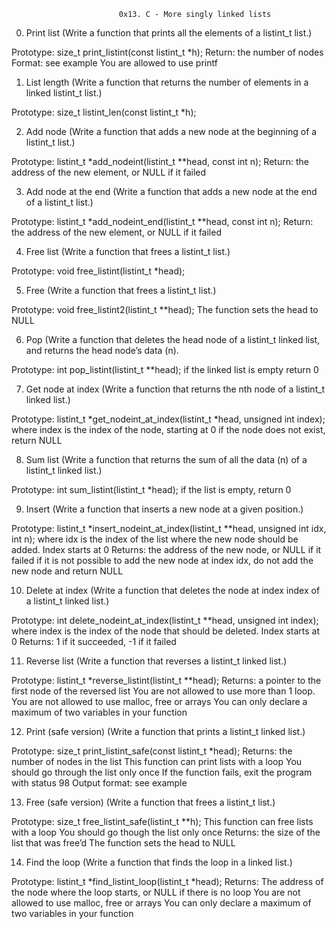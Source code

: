 							0x13. C - More singly linked lists

0. Print list (Write a function that prints all the elements of a listint_t list.)

Prototype: size_t print_listint(const listint_t *h);
Return: the number of nodes
Format: see example
You are allowed to use printf

1. List length (Write a function that returns the number of elements in a linked listint_t list.)

Prototype: size_t listint_len(const listint_t *h);

2. Add node (Write a function that adds a new node at the beginning of a listint_t list.)

Prototype: listint_t *add_nodeint(listint_t **head, const int n);
Return: the address of the new element, or NULL if it failed

3. Add node at the end (Write a function that adds a new node at the end of a listint_t list.)

Prototype: listint_t *add_nodeint_end(listint_t **head, const int n);
Return: the address of the new element, or NULL if it failed

4. Free list (Write a function that frees a listint_t list.)

Prototype: void free_listint(listint_t *head);

5. Free (Write a function that frees a listint_t list.)

Prototype: void free_listint2(listint_t **head);
The function sets the head to NULL

6. Pop (Write a function that deletes the head node of a listint_t linked list, and returns the head node’s data (n).

Prototype: int pop_listint(listint_t **head);
if the linked list is empty return 0


7. Get node at index (Write a function that returns the nth node of a listint_t linked list.)

Prototype: listint_t *get_nodeint_at_index(listint_t *head, unsigned int index);
where index is the index of the node, starting at 0
if the node does not exist, return NULL

8. Sum list (Write a function that returns the sum of all the data (n) of a listint_t linked list.)

Prototype: int sum_listint(listint_t *head);
if the list is empty, return 0

9. Insert (Write a function that inserts a new node at a given position.)

Prototype: listint_t *insert_nodeint_at_index(listint_t **head, unsigned int idx, int n);
where idx is the index of the list where the new node should be added. Index starts at 0
Returns: the address of the new node, or NULL if it failed
if it is not possible to add the new node at index idx, do not add the new node and return NULL


10. Delete at index (Write a function that deletes the node at index index of a listint_t linked list.)

Prototype: int delete_nodeint_at_index(listint_t **head, unsigned int index);
where index is the index of the node that should be deleted. Index starts at 0
Returns: 1 if it succeeded, -1 if it failed


11. Reverse list (Write a function that reverses a listint_t linked list.)

Prototype: listint_t *reverse_listint(listint_t **head);
Returns: a pointer to the first node of the reversed list
You are not allowed to use more than 1 loop.
You are not allowed to use malloc, free or arrays
You can only declare a maximum of two variables in your function


12. Print (safe version) (Write a function that prints a listint_t linked list.)

Prototype: size_t print_listint_safe(const listint_t *head);
Returns: the number of nodes in the list
This function can print lists with a loop
You should go through the list only once
If the function fails, exit the program with status 98
Output format: see example


13. Free (safe version) (Write a function that frees a listint_t list.)

Prototype: size_t free_listint_safe(listint_t **h);
This function can free lists with a loop
You should go though the list only once
Returns: the size of the list that was free’d
The function sets the head to NULL

14. Find the loop (Write a function that finds the loop in a linked list.)

Prototype: listint_t *find_listint_loop(listint_t *head);
Returns: The address of the node where the loop starts, or NULL if there is no loop
You are not allowed to use malloc, free or arrays
You can only declare a maximum of two variables in your function




